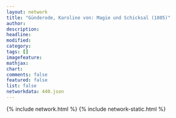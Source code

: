 ```yaml
---
layout: network
title: "Günderode, Karoline von: Magie und Schicksal (1805)"
author:
description:
headline:
modified:
category:
tags: []
imagefeature: 
mathjax: 
chart: 
comments: false
featured: false
list: false
networkdata: 440.json
---
```

{% include network.html %}
{% include network-static.html %}
